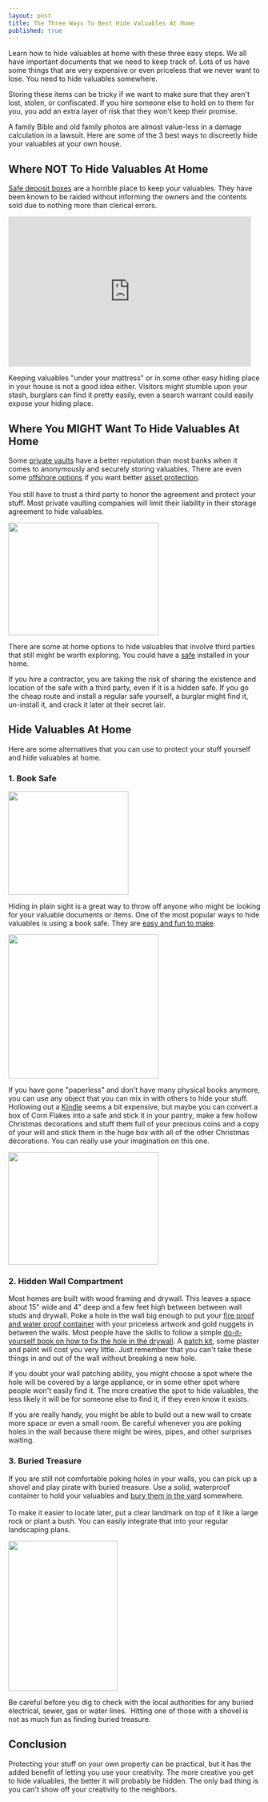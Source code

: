 ```yaml
---
layout: post
title: The Three Ways To Best Hide Valuables At Home
published: true
---
```

<p>Learn how to hide valuables at home with these three easy steps. We all have important documents that we need to keep track of. Lots of us have some things that are very expensive or even priceless that we never want to lose. You need to hide valuables somewhere.</p>
<p>Storing these items can be tricky if we want to make sure that they aren't lost, stolen, or confiscated. If you hire someone else to hold on to them for you, you add an extra layer of risk that they won't keep their promise.</p>
<p>A family Bible and old family photos are almost value-less in a damage calculation in a lawsuit. Here are some of the 3 best ways to discreetly hide your valuables at your own house.</p>
<h2>Where NOT To Hide Valuables At Home</h2>
<p><a title="State Budget Shortfalls and Safety Deposit Boxes" href="http://www.runtogold.com/2009/01/state-budget-shortfalls-and-safety-deposit-boxes/" target="_blank">Safe deposit boxes</a> are a horrible place to keep your valuables. They have been known to be raided without informing the owners and the contents sold due to nothing more than clerical errors.</p>
<p><object width="485" height="300" classid="clsid:d27cdb6e-ae6d-11cf-96b8-444553540000" codebase="http://download.macromedia.com/pub/shockwave/cabs/flash/swflash.cab#version=6,0,40,0"><param name="src" value="http://www.youtube.com/v/UdB2YiymmUc" /><embed type="application/x-shockwave-flash" width="485" height="300" src="http://www.youtube.com/v/UdB2YiymmUc" /></object></p>
<p>Keeping valuables "under your mattress" or in some other easy hiding place in your house is not a good idea either. Visitors might stumble upon your stash, burglars can find it pretty easily, even a search warrant could easily expose your hiding place.</p>
<h2>Where You MIGHT Want To Hide Valuables At Home</h2>
<p>Some <a href="http://www.24-7privatevaults.com/" target="_blank">private vaults</a> have a better reputation than most banks when it comes to anonymously and securely storing valuables. There are even some <a href="http://www.fortbox.co.uk/" target="_blank">offshore options</a> if you want better <a title="asset protection attorney" href="http://www.billroundsjd.com/" target="_blank">asset protection</a>.  <br/><br/>You still have to trust a third party to honor the agreement and protect your stuff. Most private vaulting companies will limit their liability in their storage agreement to hide valuables.</p>
<p><a href="http://www.howtovanish.com/wp-content/uploads/2011/01/Safe.jpg"><img class="aligncenter size-medium wp-image-2078" title="Safe" src="{{ site.baseurl }}/images/Safe-300x225.jpg" alt="" width="300" height="225" /></a></p>
<p>There are some at home options to hide valuables that involve third parties that still might be worth exploring. You could have a <a href="http://www.howtovanish.com/Safe" target="_blank">safe</a> installed in your home.</p>
<p>If you hire a contractor, you are taking the risk of sharing the existence and location of the safe with a third party, even if it is a hidden safe. If you go the cheap route and install a regular safe yourself, a burglar might find it, un-install it, and crack it later at their secret lair.</p>
<h2>Hide Valuables At Home</h2>
<p>Here are some alternatives that you can use to protect your stuff yourself and hide valuables at home.</p>
<h3>1. Book Safe</h3>
<p><a href="http://www.howtovanish.com/wp-content/uploads/2011/01/BookSafe.jpg"><img class="aligncenter size-full wp-image-2080" title="BookSafe" src="{{ site.baseurl }}/images/BookSafe.jpg" alt="" width="240" height="207" /></a></p>
<p>Hiding in plain sight is a great way to throw off anyone who might be looking for your valuable documents or items. One of the most popular ways to hide valuables is using a book safe. They are <a href="http://artofmanliness.com/2010/12/07/how-to-make-a-secret-book-safe/" target="_blank">easy and fun to make</a>.</p>
<p><a href="http://www.howtovanish.com/wp-content/uploads/2011/01/CanSafe.jpg"><img class="aligncenter size-full wp-image-2079" title="CanSafe" src="{{ site.baseurl }}/images/CanSafe.jpg" alt="" width="300" height="288" /></a></p>
<p>If you have gone "paperless" and don't have many physical books anymore, you can use any object that you can mix in with others to hide your stuff. Hollowing out a <a href="http://www.howtovanish.com/Kindle" target="_blank">Kindle</a> seems a bit expensive, but maybe you can convert a box of Corn Flakes into a safe and stick it in your pantry, make a few hollow Christmas decorations and stuff them full of your precious coins and a copy of your will and stick them in the huge box with all of the other Christmas decorations. You can really use your imagination on this one.</p>
<p><a href="http://www.howtovanish.com/wp-content/uploads/2011/01/Decorations.jpg"><img class="aligncenter size-medium wp-image-2082" title="Decorations" src="{{ site.baseurl }}/images/Decorations-300x225.jpg" alt="" width="300" height="225" /></a></p>
<h3>2. Hidden Wall Compartment</h3>
<p>Most homes are built with wood framing and drywall. This leaves a space about 15" wide and 4" deep and a few feet high between between wall studs and drywall. Poke a hole in the wall big enough to put your <a href="http://www.howtovanish.com/FireProofBox">fire proof and water proof container</a> with your priceless artwork and gold nuggets in between the walls. Most people have the skills to follow a simple <a href="http://www.howtovanish.com/DrywallRepairBook">do-it-yourself book on how to fix the hole in the drywall</a>. A <a href="http://www.howtovanish.com/DrywallRepairKit">patch kit</a>, some plaster and paint will cost you very little. Just remember that you can't take these things in and out of the wall without breaking a new hole.</p>
<p>If you doubt your wall patching ability, you might choose a spot where the hole will be covered by a large appliance, or in some other spot where people won't easily find it. The more creative the spot to hide valuables, the less likely it will be for someone else to find it, if they even know it exists.</p>
<p>If you are really handy, you might be able to build out a new wall to create more space or even a small room. Be careful whenever you are poking holes in the wall because there might be wires, pipes, and other surprises waiting.</p>
<h3>3. Buried Treasure</h3>
<p>If you are still not comfortable poking holes in your walls, you can pick up a shovel and play pirate with buried treasure. Use a solid, waterproof container to hold your valuables and <a href="http://www.ehow.com/how_7404941_build-safety-deposit-box-backyard.html" target="_blank">bury them in the yard</a> somewhere.<br/><br/> To make it easier to locate later, put a clear landmark on top of it like a large rock or plant a bush. You can easily integrate that into your regular landscaping plans.</p>
<p><a href="http://www.howtovanish.com/wp-content/uploads/2011/01/Pirate.jpg"><img class="aligncenter size-medium wp-image-2081" title="Pirate" src="{{ site.baseurl }}/images/Pirate-218x300.jpg" alt="" width="218" height="300" /></a></p>
<p>Be careful before you dig to check with the local authorities for any buried electrical, sewer, gas or water lines.  Hitting one of those with a shovel is not as much fun as finding buried treasure.</p>
<h2>Conclusion</h2>
<p>Protecting your stuff on your own property can be practical, but it has the added benefit of letting you use your creativity. The more creative you get to hide valuables, the better it will probably be hidden. The only bad thing is you can't show off your creativity to the neighbors.</p>
